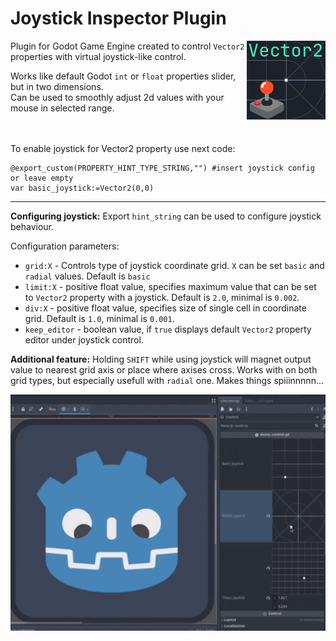 # Joystick Inspector Plugin
<img src="https://raw.githubusercontent.com/MAGGen-hub/Joystick-Godot-Inspector-Plugin/refs/heads/master/pictures/logo.png" style="width: 25%; overflow: hidden;" align="right">

Plugin for Godot Game Engine created to control `Vector2` properties with virtual joystick-like control.

Works like default Godot `int` or `float` properties slider, but in two dimensions.\
Can be used to smoothly adjust 2d values with your mouse in selected range.
<br/><br/><br/>

To enable joystick for Vector2 property use next code:
```gdscript
@export_custom(PROPERTY_HINT_TYPE_STRING,"") #insert joystick config or leave empty
var basic_joystick:=Vector2(0,0)
```
***
**Configuring joystick:** Export `hint_string` can be used to configure joystick behaviour.

Configuration parameters:

- `grid:X` - Controls type of joystick coordinate grid. `X` can be set `basic` and `radial` values. Default is `basic`
- `limit:X` - positive float value, specifies maximum value that can be set to `Vector2` property with a joystick. Default is `2.0`, minimal is `0.002`.
- `div:X` - positive float value, specifies size of single cell in coordinate grid. Default is `1.0`, minimal is `0.001`.
- `keep_editor` - boolean value, if `true` displays default `Vector2` property editor under joystick control.

**Additional feature:** Holding `SHIFT` while using joystick will magnet output value to nearest grid axis or place where axises cross. 
Works with on both grid types, but especially usefull with `radial` one. Makes things spiiinnnnn...

![Usage Example](https://raw.githubusercontent.com/MAGGen-hub/Joystick-Godot-Inspector-Plugin/refs/heads/master/pictures/joystick_plugin_demo.gif)
